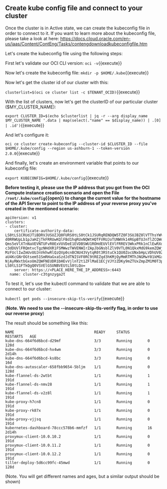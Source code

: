 ## Create kube config file and connect to your cluster

Once the cluster is in Active state, we can create the kubeconfig file in order to connect to it.
If you want to learn more about the kubeconfig file, please take a look at here: https://docs.cloud.oracle.com/en-us/iaas/Content/ContEng/Tasks/contengdownloadkubeconfigfile.htm

Let's create the kubeconfig file using the following steps:

First let's validate our OCI CLI version:
`oci -v`{{execute}}

Now let's create the kubeconfig file:
`mkdir -p $HOME/.kube`{{execute}}

Now let's get the cluster id of our cluster with this:

`clusterlist=$(oci ce cluster list -c $TENANT_OCID)`{{execute}}

With the list of clusters, now let's get the clusterID of our particular cluster ($MY_CLUSTER_NAME):

`export CLUSTER_ID=$(echo $clusterlist | jq -r --arg display_name $MY_CLUSTER_NAME '.data | map(select(."name" == $display_name)) | .[0] | .id')`{{execute}}

And let's configure it:

`oci ce cluster create-kubeconfig --cluster-id $CLUSTER_ID --file $HOME/.kube/config --region us-ashburn-1 --token-version 2.0.0`{{execute}}

And finally, let's create an environment variable that points to our kubeconfig file:

`export KUBECONFIG=$HOME/.kube/config`{{execute}}

**Before testing it, please use the IP address that you got from the OCI Compute instance creation scenario and open the File `/root/.kube/config`{{open}} to 
change the current value for the hostname of the API Server to point to the IP address of your reverse proxy you've created in the mentioned scenario:**

~~~~
apiVersion: v1
clusters:
- cluster:
    certificate-authority-data: LS0tLS1CRUdJTiBDRVJUSUZJQ0FURS0tLS0tCk1JSURqRENDQW5TZ0F3SUJBZ0lVTThsYWVMUGZrRmo3RmJtODd3c0VtK01iRTNV
d0RRWUpLb1pJaHZjTkFRRUwKQlFBd1hqRUxNQWtHQTFVRUJoTUNWVk14RGpBTUJnTlZCQWdUQlZSbGVHRnpNUTh3RFFZRFZRUUhFd1pCZFhOMAphVzR4RHpBTkJnTlZCQW9U
Qms5eVlXTnNaVEVNTUFvR0ExVUVDeE1EVDBSWU1ROHdEUVlEVlFRREV3WkxPRk1nClEwRXdIaGNOTVRrd09ERXdNVGN6T0RBd1doY05NalF3T0RBNE1UY3pPREF3V2pCZU1R
c3dDUVlFRQmtvcTgzNHdXR1FSMWwzTWVENWIrZApJbGNsblZlV0VTL0N1QkxMdG9kemZQWjBrMW5O
MzFUclIwZmUvUUJnVkhwRlQzQVp0cnBCNU43VytqR0t3RStuCk1QU0ZocUNxbHpLVDhUV0ZXZnRYOEI4bnBUQ1JCNWYzQm1ZZ1pielNvYU5SaTVzeWtpMW5ybk9CVkN3anB4
aU4KcGNrOGtsem51SmRHaGxaSzdJdTNISVF0RC9tREZqd3hKMjQyMmRTMThJNGMwY01kMGxVR3l0TnJKVnR0OVFXWgpvajB0YkRsY0liaEtsT1RVSTdybnplUGE0OEJZOFJC
NjAyRWxtbGxoUmZQWFNEUDR1bHEvVjlnT2t1ZFlMaE1ECjVJYzZDKy9mZTUxZmpZM1M0T3prODkyWWRWOHdublM2Y2RQZkNiOGVIenhEMEI5cHhZWHVsdVpuN2tKbk1ZUVUK
LS0tLS1FTkQgQ0VSVElGSUNBVEUtLS0tLQo=
    server: https://<PLACE_HERE_THE_IP_ADDRESS>:6443
  name: cluster-c3tgnzyga2t
~~~~

To test it, let's use the kubectl command to validate that we are able to connect to our cluster:

`kubectl get pods --insecure-skip-tls-verify`{{execute}}

(**Note. We need to use the --insecure-skip-tls-verify flag, in order to use our reverse proxy**)

The result should be something like this:
~~~~
NAME                                    READY     STATUS        RESTARTS   AGE
kube-dns-664f6d6bcd-d29mf               3/3       Running       0          128d
kube-dns-664f6d6bcd-hx4wm               3/3       Running       0          2d14h
kube-dns-664f6d6bcd-ks8bc               3/3       Running       0          16d
kube-dns-autoscaler-658fbb9654-5bljm    1/1       Running       0          128d
kube-flannel-ds-2wtbt                   1/1       Running       1          191d
kube-flannel-ds-nmv28                   1/1       Running       1          191d
kube-flannel-ds-v2z8l                   1/1       Running       1          191d
kube-proxy-h7cn8                        1/1       Running       0          191d
kube-proxy-rk87x                        1/1       Running       0          191d
kube-proxy-vjjsq                        1/1       Running       0          191d
kubernetes-dashboard-78ccc578b6-mmfzf   1/1       Running       16         2d14h
proxymux-client-10.0.10.2               1/1       Running       0          191d
proxymux-client-10.0.11.2               1/1       Running       0          191d
proxymux-client-10.0.12.2               1/1       Running       0          191d
tiller-deploy-5d6cc99fc-45mwd           1/1       Running       0          128d
~~~~

(Note. You will get different names and ages, but a similar output should be shown)